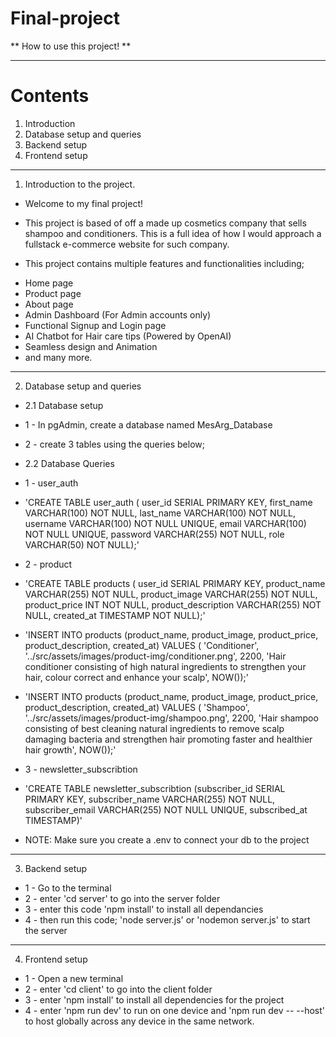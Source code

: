 # Final-project

** How to use this project! **

--------------------------------------

# Contents

1. Introduction
2. Database setup and queries
3. Backend setup
4. Frontend setup

--------------------------------------

1. Introduction to the project.

* Welcome to my final project!

- This project is based of off a made up cosmetics company that sells shampoo and conditioners. This is a full idea of how I would approach a fullstack e-commerce website for such company. 

- This project contains multiple features and functionalities including;
 * Home page
 * Product page
 * About page
 * Admin Dashboard (For Admin accounts only)
 * Functional Signup and Login page
 * AI Chatbot for Hair care tips (Powered by OpenAI)
 * Seamless design and Animation
 * and many more.

--------------------------------------

2. Database setup and queries

- 2.1 Database setup

- 1 - In pgAdmin, create a database named MesArg_Database
- 2 - create 3 tables using the queries below;

- 2.2 Database Queries

- 1 - user_auth

- 'CREATE TABLE user_auth (
    user_id SERIAL PRIMARY KEY,
    first_name VARCHAR(100) NOT NULL,
    last_name VARCHAR(100) NOT NULL,
    username VARCHAR(100) NOT NULL UNIQUE,
    email VARCHAR(100) NOT NULL UNIQUE,
    password VARCHAR(255) NOT NULL,
    role VARCHAR(50) NOT NULL);'

- 2 - product    

- 'CREATE TABLE products (
    user_id SERIAL PRIMARY KEY,
    product_name VARCHAR(255) NOT NULL,
    product_image VARCHAR(255) NOT NULL,
    product_price INT NOT NULL,
    product_description VARCHAR(255) NOT NULL,
    created_at TIMESTAMP NOT NULL);'

- 'INSERT INTO products (product_name, product_image, product_price, product_description, created_at) VALUES (
    'Conditioner',
    '../src/assets/images/product-img/conditioner.png',
    2200,
    'Hair conditioner consisting of high natural ingredients to strengthen your hair, colour correct and enhance your scalp',
    NOW());'

- 'INSERT INTO products (product_name, product_image, product_price, product_description, created_at) VALUES (
    'Shampoo',
    '../src/assets/images/product-img/shampoo.png',
    2200,
    'Hair shampoo consisting of best cleaning natural ingredients to remove scalp damaging bacteria and strengthen hair promoting faster and healthier hair growth',
    NOW());'

- 3 - newsletter_subscribtion

- 'CREATE TABLE newsletter_subscribtion (subscriber_id SERIAL PRIMARY KEY, subscriber_name VARCHAR(255) NOT NULL, subscriber_email  VARCHAR(255) NOT NULL UNIQUE, subscribed_at TIMESTAMP)'

* NOTE: Make sure you create a .env to connect your db to the project

--------------------------------------

3. Backend setup

- 1 - Go to the terminal
- 2 - enter 'cd server' to go into the server folder
- 3 - enter this code 'npm install' to install all dependancies
- 4 - then run this code; 'node server.js' or 'nodemon server.js' to start the server

--------------------------------------

4. Frontend setup

- 1 - Open a new terminal
- 2 - enter 'cd client' to go into the client folder
- 3 - enter 'npm install' to install all dependencies for the project
- 4 - enter 'npm run dev' to run on one device and 'npm run dev -- --host' to host globally across any device in the same network.




